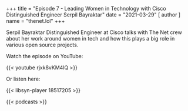 +++
title = "Episode 7 - Leading Women in Technology with Cisco Distinguished Engineer Serpil Bayraktar"
date = "2021-03-29"
[ author ]
  name = "thenet.lol"
+++

Serpil Bayraktar Distinguished Engineer at Cisco talks with The Net crew about her work around women in tech and how this plays a big role in various open source projects. 

Watch the episode on YouTube:

{{< youtube rjxk8vKM4lQ >}}

Or listen here:

{{< libsyn-player 18517205 >}}

{{< podcasts >}}
